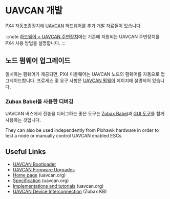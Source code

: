 # UAVCAN 개발

PX4 자동조종장치에 [UAVCAN](http://uavcan.org) 하드웨어를 추가 개발 자료들이 있습니다.

:::note
[하드웨어 > UAVCAN 주변장치](../uavcan/README.md)에는 기존에 지원되는 UAVCAN 주변장치를 PX4 사용 방법을 설명합니다.
:::

## 노드 펌웨어 업그레이드

일치하는 펌웨어가 제공되면, PX4 미들웨어는 UAVCAN 노드의 펌웨어를 자동으로 업그레이드합니다. 프로세스 및 요구 사항은 [UAVCAN 펌웨어](../uavcan/node_firmware.md) 페이지에 설명되어 있습니다.

### Zubax Babel을 사용한 디버깅

UAVCAN 버스에서 전송을 디버그하는 좋은 도구는 [Zubax Babel](https://zubax.com/products/babel)과 [GUI 도구](http://uavcan.org/GUI_Tool/Overview/)를 함께 사용하는 것입니다.

They can also be used independently from Pixhawk hardware in order to test a node or manually control UAVCAN enabled ESCs.


## Useful Links

- [UAVCAN Bootloader](../uavcan/bootloader_installation.md)
- [UAVCAN Firmware Upgrades](../uavcan/node_firmware.md)
- [Home page](http://uavcan.org) (uavcan.org)
- [Specification](https://uavcan.org/specification/) (uavcan.org)
- [Implementations and tutorials](http://uavcan.org/Implementations) (uavcan.org)
- [UAVCAN Device Interconnection](https://kb.zubax.com/display/MAINKB/UAVCAN+device+interconnection) (Zubax KB)

